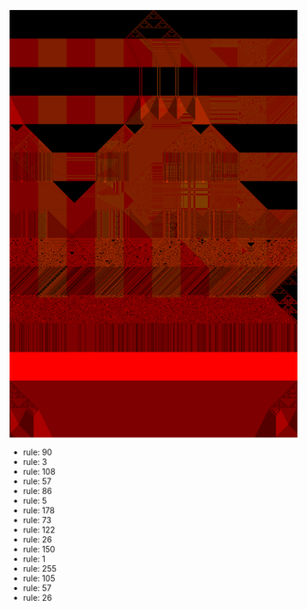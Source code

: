 ![photo](./output.png) 
 * rule: 90
* rule: 3
* rule: 108
* rule: 57
* rule: 86
* rule: 5
* rule: 178
* rule: 73
* rule: 122
* rule: 26
* rule: 150
* rule: 1
* rule: 255
* rule: 105
* rule: 57
* rule: 26
